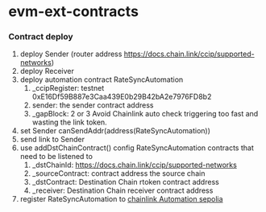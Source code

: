 # evm-ext-contracts

### Contract deploy

1. deploy Sender (router address https://docs.chain.link/ccip/supported-networks)
2. deploy Receiver
3. deploy automation contract RateSyncAutomation
   1. _ccipRegister: testnet 0xE16Df59B887e3Caa439E0b29B42bA2e7976FD8b2
   1. sender: the sender contract address
   2. _gapBlock: 2 or 3 Avoid Chainlink auto check triggering too fast and wasting the link token.
5. set Sender canSendAddr(address(RateSyncAutomation))
6. send link to Sender
7. use addDstChainContract() config RateSyncAutomation contracts that need to be listened to
   1. _dstChainId: https://docs.chain.link/ccip/supported-networks
   2. _sourceContract: contract address the source chain
   3. _dstContract: Destination Chain rtoken contract address
   4. _receiver: Destination Chain receiver contract address
8. register RateSyncAutomation to [chainlink Automation sepolia](https://automation.chain.link/sepolia)